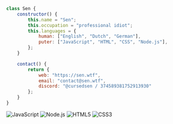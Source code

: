 ```javascript
class Sen {
    constructor() {
        this.name = "Sen";
        this.occupation = "professional idiot";
        this.languages = {
            human: ["English", "Dutch", "German"],
            puter: ["JavaScript", "HTML", "CSS", "Node.js"],
        };
    }

    contact() {
        return {
            web: "https://sen.wtf",
            email: "contact@sen.wtf",
            discord: "@cursedsen / 374589381752913930"
        };
    }
}
```

![JavaScript](https://img.shields.io/badge/-JavaScript-F7DF1E?style=flat-square&logo=javascript&logoColor=black)
![Node.js](https://img.shields.io/badge/-Node.js-339933?style=flat-square&logo=node.js&logoColor=white)
![HTML5](https://img.shields.io/badge/-HTML5-E34F26?style=flat-square&logo=html5&logoColor=white)
![CSS3](https://img.shields.io/badge/-CSS3-1572B6?style=flat-square&logo=css3&logoColor=white)

